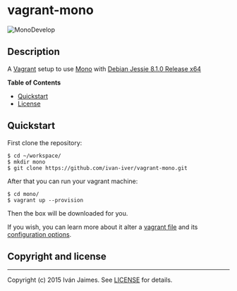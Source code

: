 # vagrant-mono

![MonoDevelop](https://upload.wikimedia.org/wikipedia/commons/f/ff/MonoDevelopLogo.png)

## Description

A [Vagrant] setup to use [Mono] with [Debian Jessie 8.1.0 Release x64](https://www.debian.org/releases/stable/)

**Table of Contents**

- [Quickstart](#quickstart)
- [License](#license)

## Quickstart

First clone the repository:

```
$ cd ~/workspace/
$ mkdir mono
$ git clone https://github.com/ivan-iver/vagrant-mono.git
```

After that you can run your vagrant machine:

```
$ cd mono/
$ vagrant up --provision
```

Then the box will be downloaded for you.

If you wish, you can learn more about it alter a [vagrant file](Vagrantfile) and its [configuration options](ConfigOptions).

## Copyright and license

***

Copyright (c) 2015 Iván Jaimes. See [LICENSE](LICENSE) for details.

[Vagrant]: http://www.vagrantup.com/
[Mono]: http://www.mono-project.com/
[Vagrantfile]: https://github.com/ivan-iver/vagrant-mono/blob/master/Vagrantfile
[ConfigOptions]: http://docs.vagrantup.com/v2/vagrantfile/
